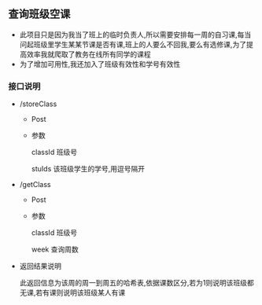 ## 查询班级空课

- 此项目只是因为我当了班上的临时负责人,所以需要安排每一周的自习课,每当问起班级里学生某某节课是否有课,班上的人要么不回我,要么有选修课,为了提高效率我就爬取了教务在线所有同学的课程
- 为了增加可用性,我还加入了班级有效性和学号有效性

### 接口说明

- /storeClass

  - Post

  - 参数

    classId 班级号

    stuIds 该班级学生的学号,用逗号隔开

- /getClass

  - Post

  - 参数

    classId 班级号

    week 查询周数

- 返回结果说明

  此返回信息为该周的周一到周五的哈希表,依据课数区分,若为1则说明该班级都无课,若有课则说明该班级某人有课



